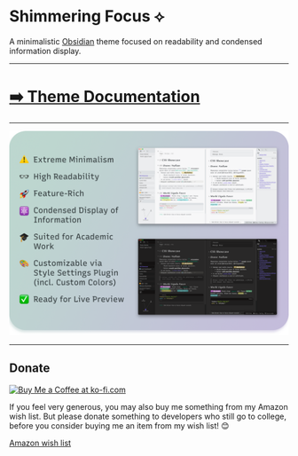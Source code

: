 # Shimmering Focus ⟡

A minimalistic [Obsidian](https://obsidian.md/) theme focused on readability and condensed information display.

---

# [➡️ Theme Documentation](https://chrisgrieser.github.io/shimmering-focus/)

---

![Promo Screenshot](docs/images/Promo%20Screenshot/promo-screenshot.png)

---

## Donate

<a href='https://ko-fi.com/Y8Y86SQ91' target='_blank'><img height='36' style='border:0px;height:36px;' src='https://cdn.ko-fi.com/cdn/kofi1.png?v=3' border='0' alt='Buy Me a Coffee at ko-fi.com' /></a>

If you feel very generous, you may also buy me something from my Amazon wish list. But please donate something to developers who still go to college, before you consider buying me an item from my wish list! 😊

[Amazon wish list](https://www.amazon.de/hz/wishlist/ls/2C7RIOJPN3K5F?ref_=wl_share)
